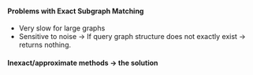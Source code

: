 #### Problems with Exact Subgraph Matching
- Very slow for large graphs
- Sensitive to noise → If query graph structure does not exactly exist → returns nothing.

#### Inexact/approximate methods -> the solution